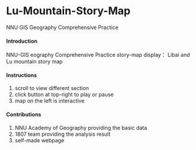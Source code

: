 # Lu-Mountain-Story-Map
NNU GIS Geography Comprehensive Practice
#### Introduction
NNU-GIS eography Comprehensive Practice story-map display：
Libai and Lu mountain story map

#### Instructions

1.  scroll to view different section
2.  click button at top-right to play or pause
3.  map on the left is interactive

#### Contributions

1.  NNU Academy of Geography providing the basic data
2.  1807 team providing the analysis result
3.  self-made webpage
